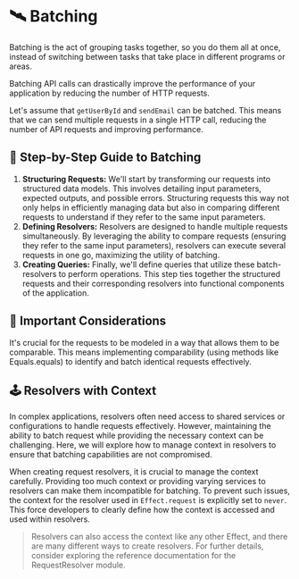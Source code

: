 🛰️ Batching
===========

Batching is the act of grouping tasks together, so you do them all at once, instead of switching between tasks that take place in different programs or areas.

Batching API calls can drastically improve the performance of your application by reducing the number of HTTP requests.

Let's assume that `getUserById` and `sendEmail` can be batched. This means that we can send multiple requests in a single HTTP call, reducing the number of API requests and improving performance.

🐾 Step-by-Step Guide to Batching
---------------------------------

1. **Structuring Requests:** We'll start by transforming our requests into structured data models. This involves detailing input parameters, expected outputs, and possible errors. Structuring requests this way not only helps in efficiently managing data but also in comparing different requests to understand if they refer to the same input parameters.
2. **Defining Resolvers:** Resolvers are designed to handle multiple requests simultaneously. By leveraging the ability to compare requests (ensuring they refer to the same input parameters), resolvers can execute several requests in one go, maximizing the utility of batching.
3. **Creating Queries:** Finally, we'll define queries that utilize these batch-resolvers to perform operations. This step ties together the structured requests and their corresponding resolvers into functional components of the application.

👀 Important Considerations
---------------------------

It's crucial for the requests to be modeled in a way that allows them to be comparable. This means implementing comparability (using methods like Equals.equals) to identify and batch identical requests effectively.

🕹 Resolvers with Context
-------------------------

In complex applications, resolvers often need access to shared services or configurations to handle requests effectively. However, maintaining the ability to batch request while providing the necessary context can be challenging. Here, we will explore how to manage context in resolvers to ensure that batching capabilities are not compromised.

When creating request resolvers, it is crucial to manage the context carefully. Providing too much context or providing varying services to resolvers can make them incompatible for batching. To prevent such issues, the context for the resolver used in `Effect.request` is explicitly set to `never`. This force developers to clearly define how the context is accessed and used within resolvers.

> Resolvers can also access the context like any other Effect, and there are many different ways to create resolvers. For further details, consider exploring the reference documentation for the RequestResolver module. 